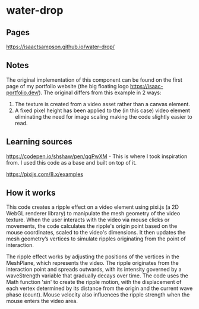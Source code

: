 # water-drop

## Pages
https://isaactsampson.github.io/water-drop/

## Notes
The original implementation of this component can be found on the first page of my portfolio website (the big floating logo https://isaac-portfolio.dev/). The original differs from this example in 2 ways: 

1. The texture is created from a video asset rather than a canvas element.
2. A fixed pixel height has been applied to the (in this case) video element eliminating the need for image scaling making the code slightly easier to read. 

## Learning sources
https://codepen.io/shshaw/pen/qqPwXM - This is where I took inspiration from. I used this code as a base and built on top of it.

https://pixijs.com/8.x/examples

## How it works
This code creates a ripple effect on a video element using pixi.js (a 2D WebGL renderer library) to manipulate the mesh geometry of the video texture. When the user interacts with the video via mouse clicks or movements, the code calculates the ripple's origin point based on the mouse coordinates, scaled to the video's dimensions. It then updates the mesh geometry’s vertices to simulate ripples originating from the point of interaction.

The ripple effect works by adjusting the positions of the vertices in the MeshPlane, which represents the video. The ripple originates from the interaction point and spreads outwards, with its intensity governed by a waveStrength variable that gradually decays over time. The code uses the Math function 'sin' to create the ripple motion, with the displacement of each vertex determined by its distance from the origin and the current wave phase (count). Mouse velocity also influences the ripple strength when the mouse enters the video area.